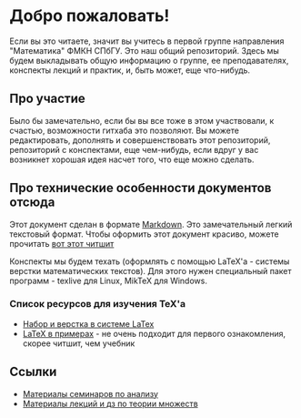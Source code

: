 # Добро пожаловать!
Если вы это читаете, значит вы учитесь в первой группе направления "Математика" ФМКН СПбГУ. Это наш общий репозиторий. Здесь мы будем выкладывать общую информацию о группе, ее преподавателях, конспекты лекций и практик, и, быть может, еще что-нибудь.

## Про участие
Было бы замечательно, если бы вы все тоже в этом участвовали, к счастью, возможности гитхаба это позволяют. Вы можете редактировать, дополнять и совершенствовать этот репозиторий, репозиторий с конспектами, еще чем-нибудь, если вдруг у вас возникнет хорошая идея насчет того, что еще можно сделать.

## Про технические особенности документов отсюда
Этот документ сделан в формате [Markdown](https://ru.wikipedia.org/wiki/Markdown). Это замечательный легкий текстовый формат. Чтобы оформить этот документ красиво, можете прочитать [вот этот читшит](https://github.com/adam-p/markdown-here/wiki/Markdown-Cheatsheet)

Конспекты мы будем техать (оформлять с помощью LaTeX'а - системы верстки математических текстов). Для этого нужен специальный пакет программ - texlive для Linux, MikTeX для Windows.
### Список ресурсов для изучения TeX'a
* [Набор и верстка в системе LaTex](https://www.mccme.ru/free-books/llang/newllang.pdf)
* [LaTeX в примерах](https://vk.com/doc73554513_437257052?hash=4f3bb5e31f88c790f8&dl=5c29a26ceade88fd14) - не очень подходит для первого ознакомления, скорее читшит, чем учебник

## Ссылки
* [Материалы семинаров по анализу](https://sites.google.com/phystech.edu/alisa-sedunova-rus/%D0%BF%D1%80%D0%B5%D0%BF%D0%BE%D0%B4%D0%B0%D0%B2%D0%B0%D0%BD%D0%B8%D0%B5)
* [Материалы лекций и дз по теории множеств](http://users.math-cs.spbu.ru/~speranski/courses/sets-2019-autumn/materials.html)
